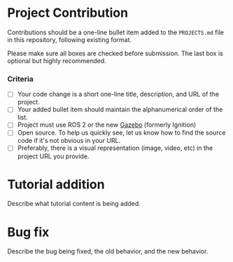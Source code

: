 <!-- Please delete all except the section below pertaining to your pull request, and fill it out accordingly. -->

# Project Contribution

<!-- Thank you for contributing a project to the project list. -->

Contributions should be a one-line bullet item added to the `PROJECTS.md` file in this repository, following existing format.

Please make sure all boxes are checked before submission. The last box is optional but highly recommended.

### Criteria
- [ ] Your code change is a short one-line title, description, and URL of the project.
- [ ] Your added bullet item should maintain the alphanumerical order of the list.
- [ ] Project must use ROS 2 or the new [Gazebo](https://gazebosim.org/) (formerly Ignition)
- [ ] Open source. To help us quickly see, let us know how to find the source code if it's not obvious in your URL.
- [ ] Preferably, there is a visual representation (image, video, etc) in the project URL you provide.

# Tutorial addition

<!-- This is most likely used by the maintainers to add new content. -->

Describe what tutorial content is being added.

# Bug fix

Describe the bug being fixed, the old behavior, and the new behavior.
